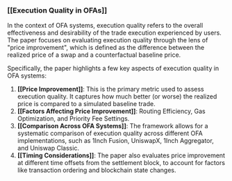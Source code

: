 ### [[Execution Quality in OFAs]]

In the context of OFA systems, execution quality refers to the overall effectiveness and desirability of the trade execution experienced by users. The paper focuses on evaluating execution quality through the lens of "price improvement", which is defined as the difference between the realized price of a swap and a counterfactual baseline price.

Specifically, the paper highlights a few key aspects of execution quality in OFA systems:

1. **[[Price Improvement]]**: This is the primary metric used to assess execution quality. It captures how much better (or worse) the realized price is compared to a simulated baseline trade.
2. **[[Factors Affecting Price Improvement]]**: Routing Efficiency, Gas Optimization, and Priority Fee Settings.
3. **[[Comparison Across OFA Systems]]**: The framework allows for a systematic comparison of execution quality across different OFA implementations, such as 1Inch Fusion, UniswapX, 1Inch Aggregator, and Uniswap Classic.
4. **[[Timing Considerations]]**: The paper also evaluates price improvement at different time offsets from the settlement block, to account for factors like transaction ordering and blockchain state changes.